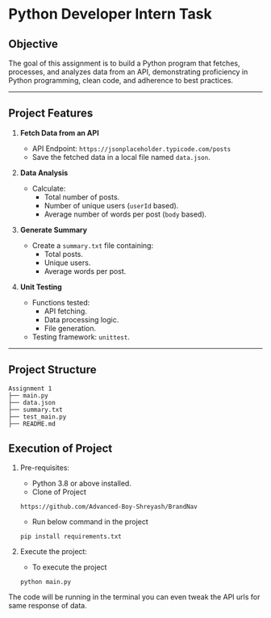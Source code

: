 # Python Developer Intern Task

## Objective

The goal of this assignment is to build a Python program that fetches, processes, and analyzes data from an API, demonstrating proficiency in Python programming, clean code, and adherence to best practices.

---

## Project Features

1. **Fetch Data from an API**

   - API Endpoint: `https://jsonplaceholder.typicode.com/posts`
   - Save the fetched data in a local file named `data.json`.

2. **Data Analysis**

   - Calculate:
     - Total number of posts.
     - Number of unique users (`userId` based).
     - Average number of words per post (`body` based).

3. **Generate Summary**

   - Create a `summary.txt` file containing:
     - Total posts.
     - Unique users.
     - Average words per post.

4. **Unit Testing**
   - Functions tested:
     - API fetching.
     - Data processing logic.
     - File generation.
   - Testing framework: `unittest`.

---

## Project Structure

```
Assignment 1
├── main.py
├── data.json
├── summary.txt
├── test_main.py
├── README.md
```

## Execution of Project

1. Pre-requisites:

   - Python 3.8 or above installed.
   - Clone of Project

   ```
   https://github.com/Advanced-Boy-Shreyash/BrandNav
   ```

   - Run below command in the project

   ```
   pip install requirements.txt
   ```

2. Execute the project:
   - To execute the project
   ```
   python main.py
   ```

The code will be running in the terminal you can even tweak the API urls for same response of data.
